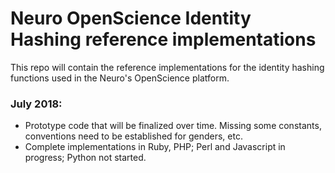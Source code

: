 
# Neuro OpenScience Identity Hashing reference implementations

This repo will contain the reference implementations for
the identity hashing functions used in the Neuro's OpenScience
platform.

### July 2018:

* Prototype code that will be finalized over time. Missing
  some constants, conventions need to be established for genders, etc.
* Complete implementations in Ruby, PHP; Perl and Javascript in progress; Python not started.
